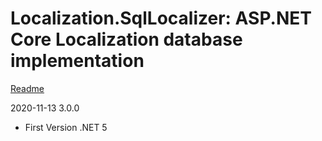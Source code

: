# Localization.SqlLocalizer: ASP.NET Core Localization database implementation

[Readme](https://github.com/damienbod/AspNetCoreLocalization/blob/master/README.md) 

2020-11-13 3.0.0
- First Version .NET 5
   

